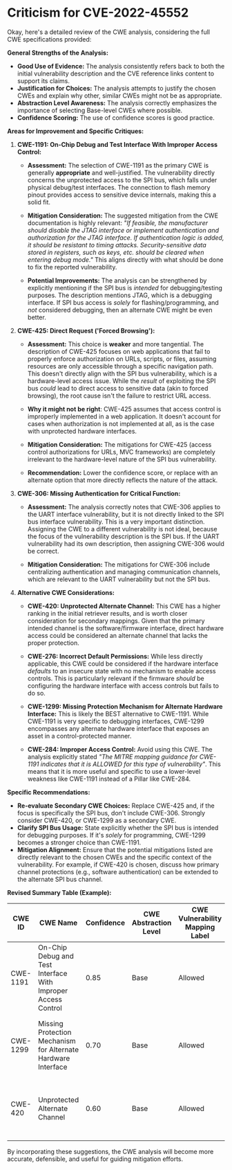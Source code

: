 # Criticism for CVE-2022-45552

Okay, here's a detailed review of the CWE analysis, considering the full CWE specifications provided:

**General Strengths of the Analysis:**

*   **Good Use of Evidence:** The analysis consistently refers back to both the initial vulnerability description and the CVE reference links content to support its claims.
*   **Justification for Choices:** The analysis attempts to justify the chosen CWEs and explain why other, similar CWEs might not be as appropriate.
*   **Abstraction Level Awareness:** The analysis correctly emphasizes the importance of selecting Base-level CWEs where possible.
*   **Confidence Scoring:**  The use of confidence scores is good practice.

**Areas for Improvement and Specific Critiques:**

1.  **CWE-1191: On-Chip Debug and Test Interface With Improper Access Control:**

    *   **Assessment:**  The selection of CWE-1191 as the primary CWE is generally **appropriate** and well-justified. The vulnerability directly concerns the unprotected access to the SPI bus, which falls under physical debug/test interfaces. The connection to flash memory pinout provides access to sensitive device internals, making this a solid fit.

    *   **Mitigation Consideration:** The suggested mitigation from the CWE documentation is highly relevant: *"If feasible, the manufacturer should disable the JTAG interface or implement authentication and authorization for the JTAG interface. If authentication logic is added, it should be resistant to timing attacks. Security-sensitive data stored in registers, such as keys, etc. should be cleared when entering debug mode."* This aligns directly with what should be done to fix the reported vulnerability.

    *   **Potential Improvements:** The analysis can be strengthened by explicitly mentioning if the SPI bus is *intended* for debugging/testing purposes. The description mentions JTAG, which is a debugging interface. If SPI bus access is *solely* for flashing/programming, and *not* considered debugging, then an alternate CWE might be even better.

2.  **CWE-425: Direct Request ('Forced Browsing'):**

    *   **Assessment:**  This choice is **weaker** and more tangential. The description of CWE-425 focuses on web applications that fail to properly enforce authorization on URLs, scripts, or files, assuming resources are only accessible through a specific navigation path. This doesn't directly align with the SPI bus vulnerability, which is a hardware-level access issue. While the *result* of exploiting the SPI bus *could* lead to direct access to sensitive data (akin to forced browsing), the root cause isn't the failure to restrict URL access.
    *    **Why it might not be right**: CWE-425 assumes that access control is improperly implemented in a web application. It doesn't account for cases when authorization is not implemented at all, as is the case with unprotected hardware interfaces.

    *   **Mitigation Consideration:** The mitigations for CWE-425 (access control authorizations for URLs, MVC frameworks) are completely irrelevant to the hardware-level nature of the SPI bus vulnerability.

    *   **Recommendation:** Lower the confidence score, or replace with an alternate option that more directly reflects the nature of the attack.

3.  **CWE-306: Missing Authentication for Critical Function:**

    *   **Assessment:** The analysis correctly notes that CWE-306 applies to the UART interface vulnerability, but it is not directly linked to the SPI bus interface vulnerability. This is a very important distinction. Assigning the CWE to a different vulnerability is not ideal, because the focus of the vulnerability description is the SPI bus. If the UART vulnerability had its own description, then assigning CWE-306 would be correct.

    *   **Mitigation Consideration:** The mitigations for CWE-306 include centralizing authentication and managing communication channels, which are relevant to the UART vulnerability but not the SPI bus.

4.  **Alternative CWE Considerations:**

    *   **CWE-420: Unprotected Alternate Channel:** This CWE has a higher ranking in the initial retriever results, and is worth closer consideration for secondary mappings. Given that the primary intended channel is the software/firmware interface, direct hardware access could be considered an alternate channel that lacks the proper protection.

    *   **CWE-276: Incorrect Default Permissions:** While less directly applicable, this CWE could be considered if the hardware interface *defaults* to an insecure state with no mechanism to enable access controls. This is particularly relevant if the firmware *should* be configuring the hardware interface with access controls but fails to do so.

    *   **CWE-1299: Missing Protection Mechanism for Alternate Hardware Interface:** This is likely the BEST alternative to CWE-1191. While CWE-1191 is very specific to debugging interfaces, CWE-1299 encompasses any alternate hardware interface that exposes an asset in a control-protected manner.

    *   **CWE-284: Improper Access Control:** Avoid using this CWE. The analysis explicitly stated *"The MITRE mapping guidance for CWE-1191 indicates that it is ALLOWED for this type of vulnerability"*. This means that it is more useful and specific to use a lower-level weakness like CWE-1191 instead of a Pillar like CWE-284.

**Specific Recommendations:**

*   **Re-evaluate Secondary CWE Choices:**  Replace CWE-425 and, if the focus is specifically the SPI bus, don't include CWE-306. Strongly consider CWE-420, or CWE-1299 as a secondary CWE.
*   **Clarify SPI Bus Usage:** State explicitly whether the SPI bus is intended for debugging purposes. If it's *solely* for programming, CWE-1299 becomes a stronger choice than CWE-1191.
*   **Mitigation Alignment:** Ensure that the potential mitigations listed are directly relevant to the chosen CWEs and the specific context of the vulnerability. For example, if CWE-420 is chosen, discuss how primary channel protections (e.g., software authentication) can be extended to the alternate SPI bus channel.

**Revised Summary Table (Example):**

| CWE ID | CWE Name | Confidence | CWE Abstraction Level | CWE Vulnerability Mapping Label | CWE-Vulnerability Mapping Notes |
|---|---|---|---|---|---|
| CWE-1191 | On-Chip Debug and Test Interface With Improper Access Control | 0.85 | Base | Allowed | Primary CWE. This accurately reflects the vulnerability involving unprotected access to the SPI bus, assuming it is used for debugging/testing. |
| CWE-1299 | Missing Protection Mechanism for Alternate Hardware Interface | 0.70 | Base | Allowed | Secondary candidate. If the SPI interface is *not* solely for debugging, but more for programming/flashing, this is a better fit. |
| CWE-420 | Unprotected Alternate Channel | 0.60 | Base | Allowed | Secondary candidate. This CWE applies if the SPI bus is considered an alternate channel to the intended firmware interface. |

By incorporating these suggestions, the CWE analysis will become more accurate, defensible, and useful for guiding mitigation efforts.